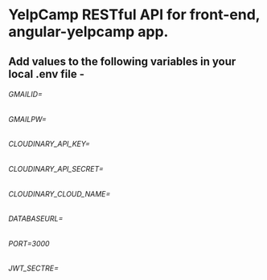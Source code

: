 # YelpCamp RESTful API for front-end, angular-yelpcamp app.

## Add values to the following variables in your local **.env** file -
###### GMAILID=
###### GMAILPW=
###### CLOUDINARY_API_KEY=
###### CLOUDINARY_API_SECRET=
###### CLOUDINARY_CLOUD_NAME=
###### DATABASEURL=
###### PORT=3000
###### JWT_SECTRE=



